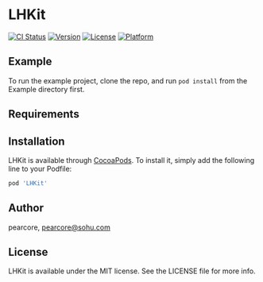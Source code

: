 # LHKit

[![CI Status](https://img.shields.io/travis/pearcore/LHKit.svg?style=flat)](https://travis-ci.org/pearcore/LHKit)
[![Version](https://img.shields.io/cocoapods/v/LHKit.svg?style=flat)](https://cocoapods.org/pods/LHKit)
[![License](https://img.shields.io/cocoapods/l/LHKit.svg?style=flat)](https://cocoapods.org/pods/LHKit)
[![Platform](https://img.shields.io/cocoapods/p/LHKit.svg?style=flat)](https://cocoapods.org/pods/LHKit)

## Example

To run the example project, clone the repo, and run `pod install` from the Example directory first.

## Requirements

## Installation

LHKit is available through [CocoaPods](https://cocoapods.org). To install
it, simply add the following line to your Podfile:

```ruby
pod 'LHKit'
```

## Author

pearcore, pearcore@sohu.com

## License

LHKit is available under the MIT license. See the LICENSE file for more info.
